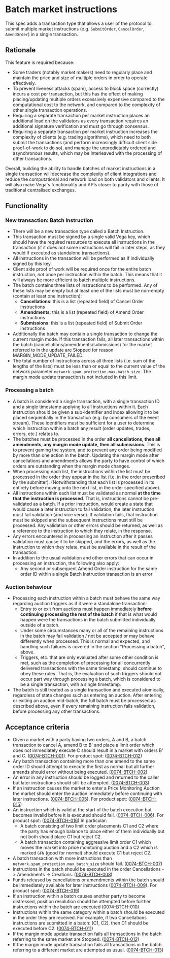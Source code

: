 # Batch market instructions

This spec adds a transaction type that allows a user of the protocol to submit multiple market instructions (e.g. `SubmitOrder`, `CancelOrder`, `AmendOrder`) in a single transaction.

## Rationale

This feature is required because:

- Some traders (notably market makers) need to regularly place and maintain the price and size of multiple orders in order to operate effectively.
- To prevent liveness attacks (spam), access to block space (correctly) incurs a cost per transaction, but this has the effect of making placing/updating multiple orders excessively expensive compared to the computational cost to the network, and compared to the complexity of other single transaction operations.
- Requiring a separate transaction per market instruction places an additional load on the validators as every transaction requires an additional signature verification and must go through consensus.
- Requiring a separate transaction per market instruction increases the complexity of clients (e.g. trading algorithms), which need to both submit the transactions (and perform increasingly difficult client side proof-of-work to do so), and manage the unpredictably ordered and asynchronous results, which may be interleaved with the processing of other transactions.

Overall, building the ability to handle batches of market instructions in a single transaction will decrease the complexity of client integrations and reduce the computational and network load on both validators and clients. It will also make Vega's functionality and APIs closer to parity with those of traditional centralised exchanges.

## Functionality

### New transaction: Batch Instruction

- There will be a new transaction type called a Batch Instruction.
- This transaction must be signed by a single valid Vega key, which should have the required resources to execute all instructions in the transaction (if it does not some instructions will fail in later steps, as they would if executed as standalone transactions).
- All instructions in the transaction will be performed as if individually signed by this key.
- Client side proof of work will be required once for the entire batch instruction, *not* once per instruction within the batch. This means that it will always be more efficient to batch multiple instructions.
- The batch contains three lists of instructions to be performed. Any of these lists may be empty but at least one of the lists must be non-empty (contain at least one instruction):
  - **Cancellations**: this is a list (repeated field) of Cancel Order instructions
  - **Amendments**: this is a list (repeated field) of Amend Order instructions
  - **Submissions**: this is a list (repeated field) of Submit Order instructions
- Additionally the batch may contain a single transaction to change the current margin mode. If this transaction fails, all later transactions within the batch (cancellations/amendments/submissions) for the market referred to in the update are Stopped for reason MARGIN_MODE_UPDATE_FAILED.
- The total number of instructions across all three lists (i.e. sum of the lengths of the lists) must be less than or equal to the current value of the network parameter `network.spam_protection.max.batch.size`. The margin mode update transaction is not included in this limit.

### Processing a batch

- A batch is considered a single transaction, with a single transaction ID and a single timestamp applying to all instructions within it. Each instruction should be given a sub-identifier and index allowing it to be placed sequentially in the transaction (e.g. by consumers of the event stream). These identifiers must be sufficient for a user to determine which instruction within a batch any result (order updates, trades, errors, etc.) relates to.
- The batches must be processed in the order **all cancellations, then all amendments, any margin mode update, then all submissions**. This is to prevent gaming the system, and to prevent any order being modified by more than one action in the batch. Updating the margin mode after cancellations and amendments allows the party to have control of which orders are outstanding when the margin mode changes.
- When processing each list, the instructions within the list must be processed in the order they appear in the list (i.e. in the order prescribed by the submitter). (Notwithstanding that each list is processed in its entirety before moving onto the next list, in the order specified above).
- All instructions within each list must be validated as normal **at the time that the instruction is processed**. That is, instructions cannot be pre-validated as a batch. If a prior instruction, would create a state that would cause a later instruction to fail validation, the later instruction must fail validation (and vice verse). If validation fails, that instruction must be skipped and the subsequent instructions must still be processed. Any validation or other errors should be returned, as well as a reference to the instruction to which they relate, in the response.
- Any errors encountered in processing an instruction after it passes validation must cause it to be skipped, and the errors, as well as the instruction to which they relate, must be available in the result of the transaction.
- In addition to the usual validation and other errors that can occur in processing an instruction, the following also apply:
  - Any second or subsequent Amend Order instruction for the same order ID within a single Batch Instruction transaction is an error

### Auction behaviour

- Processing each instruction within a batch must behave the same way regarding auction triggers as if it were a standalone transaction:
  - Entry to or exit from auctions must happen immediately **before continuing processing the rest of the batch** if that is what would happen were the transactions in the batch submitted individually outside of a batch.
  - Under some circumstances many or all of the remaining instructions in the batch may fail validation / not be accepted or may behave differently when processed. This is normal and expected, and handling such failures is covered in the section "Processing a batch", above.
  - Triggers, etc. that are only evaluated after some other condition is met, such as the completion of processing for all concurrently delivered  transactions with the same timestamp, should continue to obey these rules. That is, the evaluation of such triggers should not occur part way through processing a batch, which is considered to be a single transaction, with a single timestamp.
- The batch is still treated as a single transaction and executed atomically, regardless of state changes such as entering an auction.
After entering or exiting an auction mid-batch, the full batch must be processed as described above, even if every remaining instruction fails validation, before processing any other transactions.

## Acceptance criteria

- Given a market with a party having two orders, A and B, a batch transaction to cancel A, amend B to B' and place a limit order which does not immediately execute C should result in a market with orders B' and C. (<a name="0074-BTCH-001" href="#0074-BTCH-001">0074-BTCH-001</a>). For product spot: (<a name="0074-BTCH-012" href="#0074-BTCH-012">0074-BTCH-012</a>)
- Any batch transaction containing more than one amend to the same order ID should attempt to execute the first as normal but all further amends should error without being executed. (<a name="0074-BTCH-002" href="#0074-BTCH-002">0074-BTCH-002</a>)
- An error in any instruction should be logged and returned to the caller but later instructions should still be attempted. (<a name="0074-BTCH-003" href="#0074-BTCH-003">0074-BTCH-003</a>)
- If an instruction causes the market to enter a Price Monitoring Auction the market should enter the auction immediately before continuing with later instructions. (<a name="0074-BTCH-005" href="#0074-BTCH-005">0074-BTCH-005</a>). For product spot: (<a name="0074-BTCH-015" href="#0074-BTCH-015">0074-BTCH-015</a>)
- An instruction which is valid at the start of the batch execution but becomes invalid before it is executed should fail. (<a name="0074-BTCH-006" href="#0074-BTCH-006">0074-BTCH-006</a>). For product spot: (<a name="0074-BTCH-016" href="#0074-BTCH-016">0074-BTCH-016</a>) In particular:
  - A batch consisting of two limit order placements C1 and C2 where the party has enough balance to place either of them individually but not both should place C1 but reject C2.
  - A batch transaction containing aggressive limit order C1 which moves the market into price monitoring auction and a C2 which is marked `GFN` (good for normal) should execute C1 but reject C2.
- A batch transaction with more instructions than `network.spam_protection.max_batch_size` should fail. (<a name="0074-BTCH-007" href="#0074-BTCH-007">0074-BTCH-007</a>)
- Instructions in the batch should be executed in the order Cancellations -> Amendments -> Creations.  (<a name="0074-BTCH-008" href="#0074-BTCH-008">0074-BTCH-008</a>)
- Funds released by cancellations or amendments within the batch should be immediately available for later instructions (<a name="0074-BTCH-009" href="#0074-BTCH-009">0074-BTCH-009</a>). For product spot: (<a name="0074-BTCH-019" href="#0074-BTCH-019">0074-BTCH-019</a>)
- If an instruction within a batch causes another party to become distressed, position resolution should be attempted before further instructions within the batch are executed (<a name="0074-BTCH-010" href="#0074-BTCH-010">0074-BTCH-010</a>)
- Instructions within the same category within a batch should be executed in the order they are received. For example, if two Cancellations instructions are submitted in a batch: [C1, C2], then C1 should be executed before C2. (<a name="0074-BTCH-011" href="#0074-BTCH-011">0074-BTCH-011</a>)
- If the margin mode update transaction fails all transactions in the batch referring to the same market are Stopped. (<a name="0074-BTCH-012" href="#0074-BTCH-012">0074-BTCH-012</a>)
- If the margin mode update transaction fails all transactions in the batch referring to a different market are attempted as usual. (<a name="0074-BTCH-013" href="#0074-BTCH-013">0074-BTCH-013</a>)
